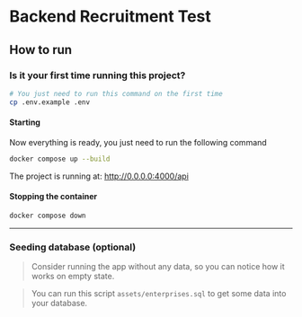# Backend Recruitment Test

## How to run

### Is it your first time running this project?

```bash
# You just need to run this command on the first time
cp .env.example .env
```

#### Starting

Now everything is ready, you just need to run the following command

```bash
docker compose up --build
```

The project is running at: http://0.0.0.0:4000/api

#### Stopping the container

```bash
docker compose down
```

---

### Seeding database (optional)

> Consider running the app without any data, so you can notice how it works on empty state.

> You can run this script `assets/enterprises.sql` to get some data into your database.
